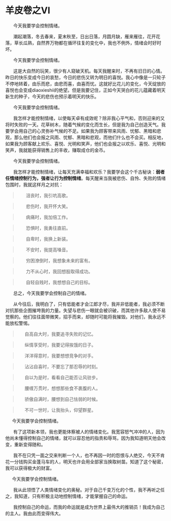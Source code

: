 # 羊皮卷之VI

&emsp;&ensp; 今天我要学会控制情绪。

&emsp;&ensp; 潮起潮落，冬去春来，夏末秋至，日出日落，月圆月缺，雁来雁往，花开花落，草长瓜熟，自然界万物都在循环往复的变化中，我也不例外，情绪会时好时坏。

&emsp;&ensp; 今天我要学会控制情绪。

&emsp;&ensp; 这是大自然的玩笑，很少有人窥破天机。每天我醒来时，不再有旧日的心情。昨日的快乐变成今日的哀愁，今日的悲伤又转为明日的喜悦。我心中像是一只轮子不停地转着，由乐而悲，由悲而喜，由喜而忧。这就好比花儿的变化，今天绽放的喜悦也会变成diaoxieshii的绝望。但是我要记住，正如今天哭白的花儿蕴藏着明天新生的种子，今天的悲伤也预示着明天的快乐。

&emsp;&ensp; 今天我要学会控制情绪。

&emsp;&ensp; 我怎样才能控制情绪，以使每天卓有成效呢？除非我心平气和，否则迎来的又将时失败的一天。花草树木，随着气候的变化而生长，但是我为自己创造天气。我要学会用自己的心灵弥补气候的不足。如果我为顾客带来风雨、忧郁、黑暗和悲观，那么他们也会报之风雨、忧郁、黑暗和悲观，而他们什么也不会买。相反地，如果我为顾客献上欢乐、喜悦、光明和笑声，他们也会报之以欢乐、喜悦、光明和笑声，我就能获得销售上的丰收，赚取成仓的金币。

&ensp;&emsp; 今天我要学会控制情绪。

&ensp;&emsp; 我怎样才能控制情绪，让每天充满幸福和欢乐？我要学会这个千古秘诀：**弱者任情绪控制行为，强者让行为控制情绪**。每天醒来当我被悲伤、自怜、失败的情绪包围时，我就这样月之对抗：

> &emsp;&ensp; 沮丧时，我引吭高歌。

> &emsp;&ensp; 悲伤时，我开怀大笑。

> &emsp;&ensp; 病痛时，我加倍工作。

> &emsp;&ensp; 恐惧时，我勇往直前。

> &emsp;&ensp; 自卑时，我换上新装。

> &emsp;&ensp; 不安时，我提高嗓音。

> &emsp;&ensp; 穷困潦倒时，我想象未来的富有。

> &emsp;&ensp; 力不从心时，我回想股取得成功。

> &emsp;&ensp; 自轻自贱时，我想想自己的目标。

&ensp;&emsp; 总之，今天我要学会控制自己的情绪。

&ensp;&emsp; 从今往后，我明白了，只有低能者才会江郎才尽，我并非低能者，我必须不断对抗那些企图摧垮我的力量。失望与悲伤一眼就会被识破，而其他许多敌人使不易觉察的。他们往往面带微笑，招手而来，却随时可能将我摧毁。对他们，我永远不能放松警惕。

> &emsp;&ensp;自高自大时，我要追寻失败的记忆。 

> &emsp;&ensp;纵情享受时，我要记得挨饿的日子。 

> &emsp;&ensp;洋洋得意时，我要想想竞争的对手。 

> &emsp;&ensp;沾沾自喜时，不要忘了那忍辱的时刻。 

> &emsp;&ensp;自以为是时，看看自己能否让风驻步。 

> &emsp;&ensp;腰缠万贯时，想想那些食不裹腹的人。 

> &emsp;&ensp;骄傲自满时，腰想到自己怯弱的时候。

> &emsp;&ensp;不可一世时，让我抬头，仰望群星。

&emsp;&ensp;今天我要学会控制情绪。

&emsp;&ensp; 有了这项新本领，我也更能体察被人的情绪变化。我宽容怒气冲冲的人，因为他尚未懂得控制自己的情绪，就可以容忍他的指责和辱骂，因为我知道明天他会改变，重新变得随和。

&emsp;&ensp; 我不在只凭一面之交来判断一个人，也不再因一时的怨恨与人绝交，今天不肯花一分钱购买金蓬马车的人，明天也许会用全部家当换取树苗。知道了这个秘密，我可以获得极大的财富。

&emsp;&ensp;今天我要学会控制情绪。

&emsp;&ensp; 我从此领悟了人类情绪变化的奥秘。对于自己千变万化的个性，我不再听之任之，我知道，只有积极主动地控制情绪，才能掌握自己的命运。

&emsp;&ensp; 我控制自己的命运，而我的命运就是成为世界上最伟大的推销员！我成为自己的主人。我由此而变得伟大。

